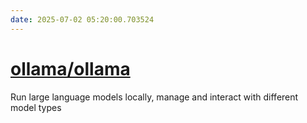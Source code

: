 ```yaml
---
date: 2025-07-02 05:20:00.703524
---
```


# [ollama/ollama](https://github.com/ollama/ollama)

Run large language models locally, manage and interact with different model types